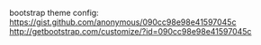 bootstrap theme config: https://gist.github.com/anonymous/090cc98e98e41597045c
http://getbootstrap.com/customize/?id=090cc98e98e41597045c
